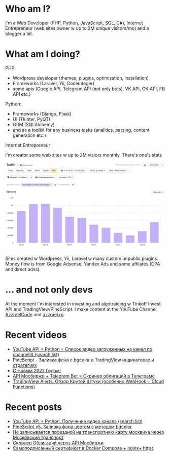 # Who am I?

I'm a Web Developer (PHP, Python, JavaScript, SQL, C#), Internet Entrepreneur (web sites owner w up to 2M unique visitors/mo) and a blogger a bit.

# What am I doing?

PHP:
- Wordpress developer (themes, plugins, optimization, installation) 
- Frameworks (Laravel, Yii, CodeInteger)
- some apis (Google API, Telegram API (not only bots), VK API, OK API, FB API etc.)

Python:
- Frameworks (Django, Flask)
- UI (Tkinter, PyQT)
- ORM (SQLAlchemy)
- and as a toolkit for any business tasks (analitics, parsing, content generation etc.)

Internet Entrepreneur

I'm creator some web sites w up to 2M visiors monthly. There's one's stats

![Unique visitors in 2021](https://github.com/AzzraelCode/AzzraelCode/blob/main/images/n.jpg?raw=true)

Sites created w Wordpress, Yii, Laravel w many custom unpublic plugins. Money flow is from Google Adsense, Yandex Ads and some affilates (CPA and direct advs).

# ... and not only devs

At the moment I'm interested in investing and algotraiding w Tinkoff Invest API and TradingView/PineScript. I make content at the YouTube Channel [AzzraelCode](https://www.youtube.com/channel/UCf6kozNejHoQuFhBDB8cfxA) and [azzrael.ru](https://azzrael.ru). 

# Recent videos

<!-- AZZCODEYT:START -->
- [YouTube API + Python = Список видео загруженных на канал по channelId &lpar;search.list&rpar;](https://www.youtube.com/watch?v=8_zOR4Jgkxk)
- [PineScript - Заливка фона с bgcolor в TradingView индикаторах и стратегиях](https://www.youtube.com/watch?v=UEO5r4-n4JM)
- [С Новым 2022 Годом!](https://www.youtube.com/watch?v=zUECFnH0uDg)
- [API Мосбиржи + Telegram Bot = Скринер облигаций в Телеграме](https://www.youtube.com/watch?v=dU1kCPCQM8M)
- [TradingView Alerts. Обзор Крутой Штуки &lpar;особенно WebHook + Cloud Functions&rpar;](https://www.youtube.com/watch?v=QI4cVA8b1Fk)
<!-- AZZCODEYT:END -->


# Recent posts

<!-- AZZRAELRU:START -->
- [YouTube API + Python. Получение видео канала &lpar;search.list&rpar;](https://azzrael.ru/youtube-api-python-channel-videos-list)
- [PineScript v5, Заливка фона цветом с методом bgcolor](https://azzrael.ru/pinescript-v5-bgcolor)
- [Не записывается проездной на транспортную карту москвича через Московский транспорт](https://azzrael.ru/proezdnoy-deptrans-error-query)
- [Скринер Облигаций через API Мосбиржи](https://azzrael.ru/bonds-screener-iss-moex-python)
- [Самоподписанный сертификат в Docker Compose + nginx+ https](https://azzrael.ru/docker-compose-nginx-https-selfsigned-cert)
<!-- AZZRAELRU:END -->

